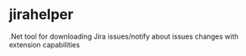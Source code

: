 # jirahelper
.Net tool for downloading Jira issues/notify about issues changes with extension capabilities
